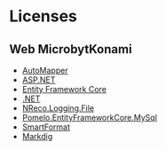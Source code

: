 ﻿# Licenses

## Web MicrobytKonami

- <a href="https://github.com/AutoMapper/AutoMapper?tab=MIT-1-ov-file" target="_blank">AutoMapper</a>
- <a href='https://github.com/dotnet/aspnetcore?tab=MIT-1-ov-file' target="_blank">ASP.NET</a>
- <a href="https://github.com/dotnet/efcore?tab=MIT-1-ov-file" target="_blank">Entity Framework Core</a>
- <a href="https://github.com/dotnet/runtime?tab=MIT-1-ov-file" target="_blank">.NET</a>
- <a href="https://github.com/nreco/logging?tab=MIT-1-ov-file" target="_blank">NReco.Logging.File</a>
- <a href="https://github.com/PomeloFoundation/Pomelo.EntityFrameworkCore.MySql?tab=MIT-1-ov-file" target="_blank">Pomelo.EntityFrameworkCore.MySql</a>
- <a href="https://github.com/axuno/SmartFormat?tab=License-1-ov-file" target="_blank">SmartFormat</a>
- <a href="https://github.com/xoofx/markdig?tab=BSD-2-Clause-1-ov-file" target="_blank">Markdig</a>
